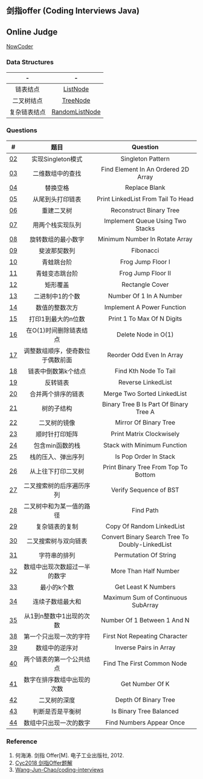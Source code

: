 
## 剑指offer (Coding Interviews Java)

## Online Judge
[NowCoder](https://www.nowcoder.com/ta/coding-interviews)

### Data Structures

|-|-|
|:---:|:---:|
|链表结点|[ListNode](src/coding_interviews/swordoffer/ListNode.java)|
|二叉树结点|[TreeNode](src/coding_interviews/swordoffer/TreeNode.java)|
|复杂链表结点|[RandomListNode](src/coding_interviews/swordoffer/RandomListNode.java)|

### Questions

|#|题目|Question|
|:---:|:---:|:---:|
|[02](src/coding_interviews/swordoffer/Solution02.java)|实现Singleton模式|Singleton Pattern|
|[03](src/coding_interviews/swordoffer/Solution03.java)|二维数组中的查找|Find Element In An Ordered 2D Array|
|[04](src/coding_interviews/swordoffer/Solution04.java)|替换空格|Replace Blank|
|[05](src/coding_interviews/swordoffer/Solution05.java)|从尾到头打印链表|Print LinkedList From Tail To Head|
|[06](src/coding_interviews/swordoffer/Solution06.java)|重建二叉树|Reconstruct Binary Tree|
|[07](src/coding_interviews/swordoffer/Solution07.java)|用两个栈实现队列|Implement Queue Using Two Stacks|
|[08](src/coding_interviews/swordoffer/Solution08.java)|旋转数组的最小数字|Minimum Number In Rotate Array|
|[09](src/coding_interviews/swordoffer/Solution09.java)|斐波那契数列|Fibonacci|
|[10](src/coding_interviews/swordoffer/Solution10.java)|青蛙跳台阶|Frog Jump Floor I|
|[11](src/coding_interviews/swordoffer/Solution11.java)|青蛙变态跳台阶|Frog Jump Floor II|
|[12](src/coding_interviews/swordoffer/Solution12.java)|矩形覆盖|Rectangle Cover|
|[13](src/coding_interviews/swordoffer/Solution13.java)|二进制中1的个数|Number Of 1 In A Number|
|[14](src/coding_interviews/swordoffer/Solution14.java)|数值的整数次方|Implement A Power Function|
|[15](src/coding_interviews/swordoffer/Solution15.java)|打印1到最大的n位数|Print 1 To Max Of N Digits|
|[16](src/coding_interviews/swordoffer/Solution16.java)|在O(1)时间删除链表结点|Delete Node in O(1)|
|[17](src/coding_interviews/swordoffer/Solution17.java)|调整数组顺序，使奇数位于偶数前面|Reorder Odd Even In Array|
|[18](src/coding_interviews/swordoffer/Solution18.java)|链表中倒数第k个结点|Find Kth Node To Tail|
|[19](src/coding_interviews/swordoffer/Solution19.java)|反转链表|Reverse LinkedList|
|[20](src/coding_interviews/swordoffer/Solution20.java)|合并两个排序的链表|Merge Two Sorted LinkedList|
|[21](src/coding_interviews/swordoffer/Solution21.java)|树的子结构|Binary Tree B Is Part Of Binary Tree A|
|[22](src/coding_interviews/swordoffer/Solution22.java)|二叉树的镜像|Mirror Of Binary Tree|
|[23](src/coding_interviews/swordoffer/Solution23.java)|顺时针打印矩阵|Print Matrix Clockwisely|
|[24](src/coding_interviews/swordoffer/Solution24.java)|包含min函数的栈|Stack with Minimum Function|
|[25](src/coding_interviews/swordoffer/Solution25.java)|栈的压入、弹出序列|Is Pop Order In Stack|
|[26](src/coding_interviews/swordoffer/Solution26.java)|从上往下打印二叉树|Print Binary Tree From Top To Bottom|
|[27](src/coding_interviews/swordoffer/Solution27.java)|二叉搜索树的后序遍历序列|Verify Sequence of BST|
|[28](src/coding_interviews/swordoffer/Solution28.java)|二叉树中和为某一值的路径|Find Path|
|[29](src/coding_interviews/swordoffer/Solution29.java)|复杂链表的复制|Copy Of Random LinkedList|
|[30](src/coding_interviews/swordoffer/Solution30.java)|二叉搜索树与双向链表|Convert Binary Search Tree To Doubly-LinkedList|
|[31](src/coding_interviews/swordoffer/Solution31.java)|字符串的排列|Permutation Of String|
|[32](src/coding_interviews/swordoffer/Solution32.java)|数组中出现次数超过一半的数字|More Than Half Number|
|[33](src/coding_interviews/swordoffer/Solution33.java)|最小的k个数|Get Least K Numbers|
|[34](src/coding_interviews/swordoffer/Solution34.java)|连续子数组最大和|Maximum Sum of Continuous SubArray|
|[35](src/coding_interviews/swordoffer/Solution35.java)|从1到n整数中1出现的次数|Number Of 1 Between 1 And N|
|[38](src/coding_interviews/swordoffer/Solution38.java)|第一个只出现一次的字符|First Not Repeating Character|
|[39](src/coding_interviews/swordoffer/Solution39.java)|数组中的逆序对|Inverse Pairs in Array|
|[40](src/coding_interviews/swordoffer/Solution40.java)|两个链表的第一个公共结点|Find The First Common Node|
|[41](src/coding_interviews/swordoffer/Solution41.java)|数字在排序数组中出现的次数|Get Number Of K|
|[42](src/coding_interviews/swordoffer/Solution42.java)|二叉树的深度|Depth Of Binary Tree|
|[43](src/coding_interviews/swordoffer/Solution43.java)|判断是否是平衡树|Is Binary Tree Balanced|
|[44](src/coding_interviews/swordoffer/Solution44.java)|数组中只出现一次的数字|Find Numbers Appear Once|

### Reference

1. 何海涛. 剑指 Offer[M]. 电子工业出版社, 2012.
2. [Cyc2018 剑指Offer题解](https://cyc2018.github.io/CS-Notes/#/notes/%E5%89%91%E6%8C%87%20Offer%20%E9%A2%98%E8%A7%A3%20-%20%E7%9B%AE%E5%BD%951)
3. [Wang-Jun-Chao/coding-interviews](https://github.com/Wang-Jun-Chao/coding-interviews/tree/master/src)





